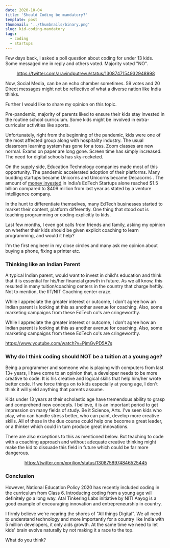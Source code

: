 ```yaml
---
date: 2020-10-04
title: 'Should Coding be mandatory?'
template: post
thumbnail: '../thumbnails/binary.png'
slug: kid-coding-mandatory
tags:
  - coding
  - startups
---
```


Few days back, I asked a poll question about coding for under 13 kids. Some messaged me in reply and others voted. Majority voted "NO".

<div align=center>

https://twitter.com/aravindputrevu/status/1308747154932948998

</div>

Now, Social Media, can be an echo chamber sometimes. 59 votes and 20 Direct messages might not be reflective of what a diverse nation like India thinks. 

Further I would like to share my opinion on this topic. 

Pre-pandemic, majority of parents liked to ensure their kids stay invested in the routine school curriculum. Some kids might be involved in extra-curricular activities like sports.

Unfortunately, right from the beginning of the pandemic, kids were one of the most affected group along with hospitality industry. The usual classroom learning system has gone for a toss. Zoom classes are new normal. Exams on paper are long gone. Screen time has simply increased. The need for digital schools has sky-rocketed.

On the supply side, Education Technology companies made most of this opportunity. The pandemic accelerated adoption of their platforms. Many budding startups became Unicorns and Unicorns became Decacorns . The amount of [money invested](http://timesofindia.indiatimes.com/articleshow/78224787.cms) in India’s EdTech Startups alone reached $1.5 billion compared to $409 million from last year as stated by a venture intelligence company. 

In the hunt to differentiate themselves, many EdTech businesses started to market their content, platform differently. One thing that stood out is teaching programming or coding explicitly to kids.

Last few months, I even  got calls from friends and family, asking my opinion on whether their kids should be given explicit coaching to learn programming, and would it help? 

I'm the first engineer in my close circles and many ask me opinion about buying a phone, fixing a printer etc.

### Thinking like an Indian Parent

A typical Indian parent, would want to invest in child's education and think that it is essential for his/her financial growth in future. As we all know, this resulted in many tuition/coaching centers in the country that charge heftily. Not to mention, the IIT/NIT Coaching center craze. 

While I appreciate the greater interest or outcome, I don't agree how an Indian parent is looking at this as another avenue for coaching. Also, some marketing campaigns from these EdTech co's are cringeworthy.

While I appreciate the greater interest or outcome, I don't agree how an Indian parent is looking at this as another avenue for coaching. Also, some marketing campaigns from these EdTech co's are cringeworthy. 


https://www.youtube.com/watch?v=PjmGvPD5A7s


### Why do I think coding should NOT be a tuition at a young age?

Being a programmer and someone who is playing with computers from last 13+ years, I have come to an opinion that, a developer needs to be more creative to code. It is his creative and logical skills that help him/her wrote better code. If we force things on to kids especially at young age, I don't think it will yield anything that parents assume. 

Kids under 13 years at their scholastic age have tremendous ability to grasp and comprehend new concepts. I believe, it is an important period to get impression on many fields of study. Be it Science, Arts. I've seen kids who play, who can handle stress better, who can paint, develop more creative skills. All of these in the due course could help one become a great leader, or a thinker which could in turn produce great innovations. 

There are also exceptions to this as mentioned below. But teaching to code with a coaching approach and without adequate creative thinking might make the kid to dissuade this field in future which could be far more dangerous. 

<div align=center>

https://twitter.com/xprilion/status/1308758974846525445

</div>


### Conclusion

However, National Education Policy 2020 has recently included coding in the curriculum from Class 6. Introducing coding from a young age will definitely go a long way. Atal Tinkering Labs initiative by NITI Aayog is a good example of encouraging innovation and entrepreneurship in country. 

I firmly believe we're nearing the shores of "All things Digital". We all need to understand technology and more importantly for a country like India with 5 million developers, it only aids growth. At the same time we need to let kids' brain evolve naturally by not making it a race to the top. 

What do you think? 